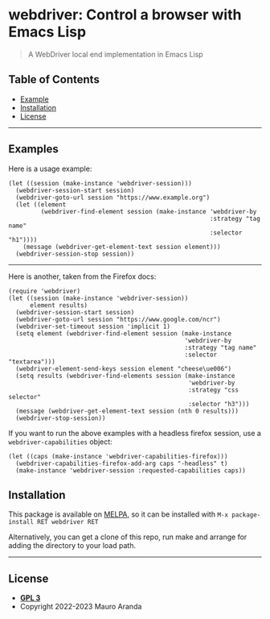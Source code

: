 # webdriver: Control a browser with Emacs Lisp

> A WebDriver local end implementation in Emacs Lisp

## Table of Contents

- [Example](#example)
- [Installation](#installation)
- [License](#license)

---

## Examples

Here is a usage example:

```
(let ((session (make-instance 'webdriver-session)))
  (webdriver-session-start session)
  (webdriver-goto-url session "https://www.example.org")
  (let ((element
         (webdriver-find-element session (make-instance 'webdriver-by
                                                        :strategy "tag name"
                                                        :selector "h1"))))
    (message (webdriver-get-element-text session element)))
  (webdriver-session-stop session))
```

---

Here is another, taken from the Firefox docs:
```
(require 'webdriver)
(let ((session (make-instance 'webdriver-session))
      element results)
  (webdriver-session-start session)
  (webdriver-goto-url session "https://www.google.com/ncr")
  (webdriver-set-timeout session 'implicit 1)
  (setq element (webdriver-find-element session (make-instance
                                                 'webdriver-by
                                                 :strategy "tag name"
                                                 :selector "textarea")))
  (webdriver-element-send-keys session element "cheese\ue006")
  (setq results (webdriver-find-elements session (make-instance
                                                  'webdriver-by
                                                  :strategy "css selector"
                                                  :selector "h3")))
  (message (webdriver-get-element-text session (nth 0 results)))
  (webdriver-stop-session))
```

If you want to run the above examples with a headless firefox session,
use a `webdriver-capabilities` object:
```
(let ((caps (make-instance 'webdriver-capabilities-firefox)))
  (webdriver-capabilities-firefox-add-arg caps "-headless" t)
  (make-instance 'webdriver-session :requested-capabilities caps))
```

## Installation

This package is available on [MELPA](https://melpa.org), so it can be
installed with
`M-x package-install RET webdriver RET`

Alternatively, you can get a clone of this repo, run make and arrange
for adding the directory to your load path.

---

## License

- **[GPL 3](https://www.gnu.org/licenses/gpl-3.0-standalone.html)**
- Copyright 2022-2023 Mauro Aranda
